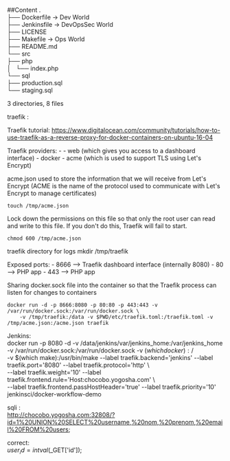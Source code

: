 ##Content
.  
├── Dockerfile -> Dev World  
├── Jenkinsfile -> DevOpsSec World  
├── LICENSE  
├── Makefile -> Ops World  
├── README.md  
└── src  
    ├── php  
    │   └── index.php  
    └── sql  
        ├── production.sql  
        └── staging.sql  

3 directories, 8 files  

traefik :  

Traefik tutorial: https://www.digitalocean.com/community/tutorials/how-to-use-traefik-as-a-reverse-proxy-for-docker-containers-on-ubuntu-16-04

Traefik providers:  -
	- web (which gives you access to a dashboard interface)
	- docker 
	- acme (which is used to support TLS using Let's Encrypt)

acme.json used to store the information that we will receive from Let's Encrypt 
(ACME is the name of the protocol used to communicate with Let's Encrypt to manage certificates)

	touch /tmp/acme.json

Lock down the permissions on this file so that only the root user can read and write to this file. 
If you don't do this, Traefik will fail to start.

	chmod 600 /tmp/acme.json

traefik directory for logs
	mkdir /tmp/traefik

Exposed ports:
	- 8666 --> Traefik dashboard interface (internally 8080)
	- 80 --> PHP app
	- 443 --> PHP app

Sharing docker.sock file into the container so that the Traefik process can listen for changes to containers

	docker run -d -p 8666:8080 -p 80:80 -p 443:443 -v /var/run/docker.sock:/var/run/docker.sock \  
        -v /tmp/traefik:/data -v $PWD/etc/traefik.toml:/traefik.toml -v /tmp/acme.json:/acme.json traefik  




Jenkins:  
docker run -p 8080 -d -v /data/jenkins/var/jenkins_home:/var/jenkins_home -v /var/run/docker.sock:/var/run/docker.sock -v $(which docker):/$  
         -v $(which make):/usr/bin/make --label traefik.backend='jenkins' --label traefik.port='8080' --label traefik.protocol='http' \  
        --label traefik.weight='10' --label traefik.frontend.rule='Host:chocobo.yogosha.com' \  
        --label traefik.frontend.passHostHeader='true' --label traefik.priority='10' jenkinsci/docker-workflow-demo  

sqli :  
http://chocobo.yogosha.com:32808/?id=1%20UNION%20SELECT%20username,%20nom,%20prenom,%20email%20FROM%20users;  

correct:  
$user_id = intval($_GET['id']);  
